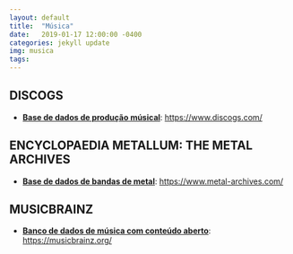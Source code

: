 ```yaml
---
layout: default
title:  "Música"
date:   2019-01-17 12:00:00 -0400
categories: jekyll update
img: musica
tags:
---
```


## DISCOGS

- **[Base de dados de produção músical](https://www.discogs.com/)**: https://www.discogs.com/

## ENCYCLOPAEDIA METALLUM: THE METAL ARCHIVES

- **[Base de dados de bandas de metal](https://www.metal-archives.com/)**: https://www.metal-archives.com/

## MUSICBRAINZ

- **[Banco de dados de música com conteúdo aberto](https://musicbrainz.org/)**: https://musicbrainz.org/
